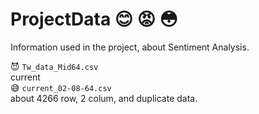 # ProjectData :blush: :rage: :flushed:
Information used in the project, about Sentiment Analysis.

:smiling_imp: ```Tw_data_Mid64.csv```          <br /> current    
:sweat_smile: ```current_02-08-64.csv```       <br /> about 4266 row, 2 colum, and duplicate data.   
